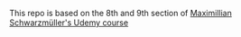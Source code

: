 This repo is based on the 8th and 9th section of [Maximillian Schwarzmüller's Udemy course](https://www.udemy.com/ionic-2-the-practical-guide-to-building-ios-android-apps)